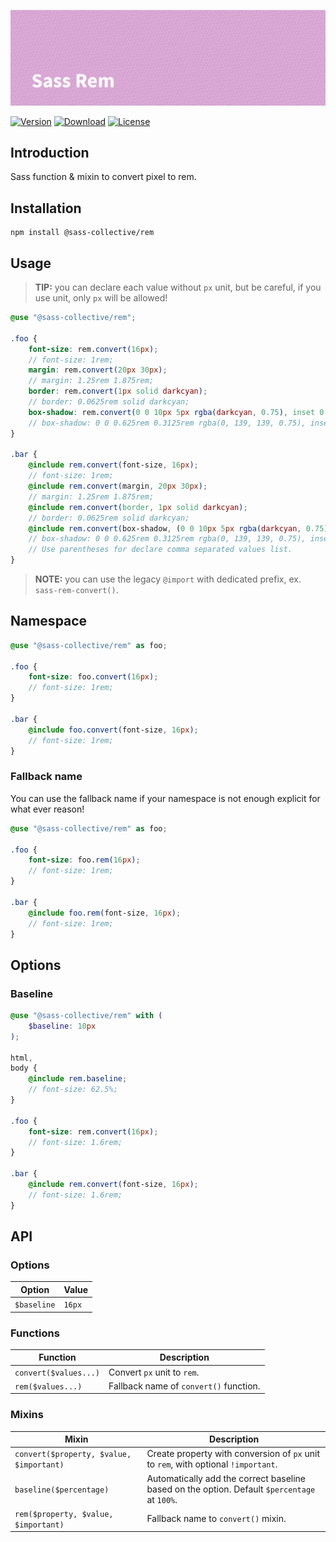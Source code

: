 ![Sass Rem](.github/banner.png)

[![Version](https://flat.badgen.net/npm/v/@sass-collective/rem)](https://www.npmjs.com/package/@sass-collective/rem)
[![Download](https://flat.badgen.net/npm/dt/@sass-collective/rem)](https://www.npmjs.com/package/@sass-collective/rem)
[![License](https://flat.badgen.net/npm/license/@sass-collective/rem)](https://www.npmjs.com/package/@sass-collective/rem)

## Introduction

Sass function & mixin to convert pixel to rem.

## Installation

```shell
npm install @sass-collective/rem
```

## Usage

> **TIP:** you can declare each value without `px` unit, but be careful, if you use unit, only `px` will be allowed!

```scss
@use "@sass-collective/rem";

.foo {
    font-size: rem.convert(16px);
    // font-size: 1rem;
    margin: rem.convert(20px 30px);
    // margin: 1.25rem 1.875rem;
    border: rem.convert(1px solid darkcyan);
    // border: 0.0625rem solid darkcyan;
    box-shadow: rem.convert(0 0 10px 5px rgba(darkcyan, 0.75), inset 0 0 10px 5px rgba(darkcyan, 0.75));
    // box-shadow: 0 0 0.625rem 0.3125rem rgba(0, 139, 139, 0.75), inset 0 0 0.625rem 0.3125rem rgba(0, 139, 139, 0.75);
}

.bar {
    @include rem.convert(font-size, 16px);
    // font-size: 1rem;
    @include rem.convert(margin, 20px 30px);
    // margin: 1.25rem 1.875rem;
    @include rem.convert(border, 1px solid darkcyan);
    // border: 0.0625rem solid darkcyan;
    @include rem.convert(box-shadow, (0 0 10px 5px rgba(darkcyan, 0.75), inset 0 0 10px 5px rgba(darkcyan, 0.75)));
    // box-shadow: 0 0 0.625rem 0.3125rem rgba(0, 139, 139, 0.75), inset 0 0 0.625rem 0.3125rem rgba(0, 139, 139, 0.75);
    // Use parentheses for declare comma separated values list.
}
```

> **NOTE:** you can use the legacy `@import` with dedicated prefix, ex. `sass-rem-convert()`.

## Namespace

```scss
@use "@sass-collective/rem" as foo;

.foo {
    font-size: foo.convert(16px);
    // font-size: 1rem;
}

.bar {
    @include foo.convert(font-size, 16px);
    // font-size: 1rem;
}
```

### Fallback name

You can use the fallback name if your namespace is not enough explicit for what ever reason!

```scss
@use "@sass-collective/rem" as foo;

.foo {
    font-size: foo.rem(16px);
    // font-size: 1rem;
}

.bar {
    @include foo.rem(font-size, 16px);
    // font-size: 1rem;
}
```

## Options

### Baseline

```scss
@use "@sass-collective/rem" with (
    $baseline: 10px
);

html,
body {
    @include rem.baseline;
    // font-size: 62.5%;
}

.foo {
    font-size: rem.convert(16px);
    // font-size: 1.6rem;
}

.bar {
    @include rem.convert(font-size, 16px);
    // font-size: 1.6rem;
}
```

## API

### Options

| Option | Value |
| --- | --- |
| `$baseline` | `16px` |

### Functions

| Function | Description |
| --- | --- |
| `convert($values...)` | Convert `px` unit to `rem`. |
| `rem($values...)` | Fallback name of `convert()` function. |

### Mixins

| Mixin | Description |
| --- | --- |
| `convert($property, $value, $important)` | Create property with conversion of `px` unit to `rem`, with optional `!important`. |
| `baseline($percentage)` | Automatically add the correct baseline based on the option. Default `$percentage` at `100%`. |
| `rem($property, $value, $important)` | Fallback name to `convert()` mixin. |
